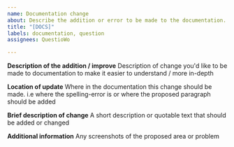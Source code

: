 ```yaml
---
name: Documentation change
about: Describe the addition or error to be made to the documentation.
title: "[DOCS]"
labels: documentation, question
assignees: QuestioWo

---
```


**Description of the addition / improve**
Description of change you'd like to be made to documentation to make it easier to understand / more in-depth

**Location of update**
Where in the documentation this change should be made. i.e where the spelling-error is or where the proposed paragraph should be added

**Brief description of change**
A short description or quotable text that should be added or changed

**Additional information**
Any screenshots of the proposed area or problem
